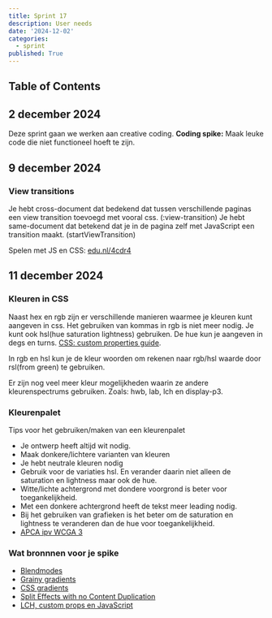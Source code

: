 ```yaml
---
title: Sprint 17
description: User needs
date: '2024-12-02'
categories:
  - sprint
published: True
---
```


## Table of Contents

## 2 december 2024
Deze sprint gaan we werken aan creative coding. **Coding spike:** Maak leuke code die niet functioneel hoeft te zijn.

## 9 december 2024
### View transitions
Je hebt cross-document dat bedekend dat tussen verschillende paginas een view transition toevoegd met vooral css. (:view-transition)
Je hebt same-document dat betekend dat je in de pagina zelf met JavaScript een transition maakt. (startViewTransition)

Spelen met JS en CSS: [edu.nl/4cdr4](https://codepen.io/krijnhoetmer/pen/GgKqRJx)


## 11 december 2024
### Kleuren in CSS
Naast hex en rgb zijn er verschillende manieren waarmee je kleuren kunt aangeven in css. Het gebruiken van kommas in rgb is niet meer nodig. Je kunt ook hsl(hue saturation lightness) gebruiken. De hue kun je aangeven in degs en turns. [CSS: custom properties guide](https://css-tricks.com/a-complete-guide-to-custom-properties/).

In rgb en hsl kun je de kleur woorden om rekenen naar rgb/hsl waarde door rsl(from green) te gebruiken. 

Er zijn nog veel meer kleur mogelijkheden waarin ze andere kleurenspectrums gebruiken. Zoals: hwb, lab, lch en display-p3.

### Kleurenpalet
Tips voor het gebruiken/maken van een kleurenpalet
- Je ontwerp heeft altijd wit nodig.
- Maak donkere/lichtere varianten van kleuren
- Je hebt neutrale kleuren nodig
- Gebruik voor de variaties hsl. En verander daarin niet alleen de saturation en lightness maar ook de hue.
- Witte/lichte achtergrond met dondere voorgrond is beter voor toegankelijkheid.
- Met een donkere achtergrond heeft de tekst meer leading nodig.
- Bij het gebruiken van grafieken is het beter om de saturation en lightness te veranderen dan de hue voor toegankelijkheid.
- [APCA ipv WCGA 3](https://typefully.com/DanHollick/wcag-3-and-apca-sle13GMW2Brp)

### Wat bronnnen voor je spike
- [Blendmodes](https://css-tricks.com/basics-css-blend-modes/)
- [Grainy gradients](https://css-tricks.com/grainy-gradients/)
- [CSS gradients](https://css-tricks.com/the-state-of-changing-gradients-with-css-transitions-and-animations/)
- [Split Effects with no Content Duplication](https://frontendmasters.com/blog/split-effects-with-no-content-duplication/)
- [LCH, custom props en JavaScript](https://tympanus.net/codrops/2021/12/07/coloring-with-code-a-programmatic-approach-to-design/)
